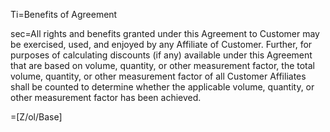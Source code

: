 Ti=Benefits of Agreement

sec=All rights and benefits granted under this Agreement to Customer may be exercised, used, and enjoyed by any Affiliate of Customer. Further, for purposes of calculating discounts (if any) available under this Agreement that are based on volume, quantity, or other measurement factor, the total volume, quantity, or other measurement factor of all Customer Affiliates shall be counted to determine whether the applicable volume, quantity, or other measurement factor has been achieved.

=[Z/ol/Base]
